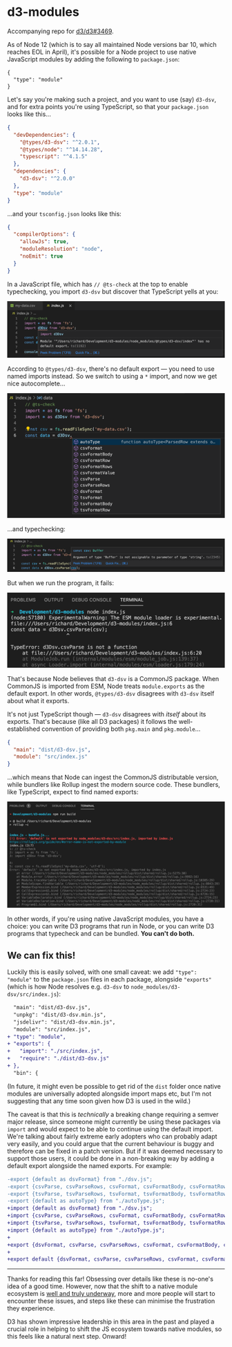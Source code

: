 # d3-modules

Accompanying repo for [d3/d3#3469](https://github.com/d3/d3/issues/3469).

As of Node 12 (which is to say all maintained Node versions bar 10, which reaches EOL in April), it's possible for a Node project to use native JavaScript modules by adding the following to `package.json`:

```
{
  "type": "module"
}
```

Let's say you're making such a project, and you want to use (say) `d3-dsv`, and for extra points you're using TypeScript, so that your `package.json` looks like this...

```json
{
  "devDependencies": {
    "@types/d3-dsv": "^2.0.1",
    "@types/node": "^14.14.28",
    "typescript": "^4.1.5"
  },
  "dependencies": {
    "d3-dsv": "^2.0.0"
  },
  "type": "module"
}
```

...and your `tsconfig.json` looks like this:

```json
{
  "compilerOptions": {
    "allowJs": true,
    "moduleResolution": "node",
    "noEmit": true
  }
}
```

In a JavaScript file, which has `// @ts-check` at the top to enable typechecking, you import `d3-dsv` but discover that TypeScript yells at you:

![Code with TypeScript error message](images/no-default-export.png)

According to `@types/d3-dsv`, there's no default export — you need to use named imports instead. So we switch to using a `*` import, and now we get nice autocomplete...

![TypeScript-powered autocomplete](images/autocomplete.png)

...and typechecking:

![TypeScript-powered typechecking](images/typechecking.png)

But when we run the program, it fails:

![Error message](images/failure.png)

That's because Node believes that `d3-dsv` is a CommonJS package. When CommonJS is imported from ESM, Node treats `module.exports` as the default export. In other words, `@types/d3-dsv` disagrees with `d3-dsv` itself about what it exports.

It's not just TypeScript though — `d3-dsv` disagrees with _itself_ about its exports. That's because (like all D3 packages) it follows the well-established convention of providing both `pkg.main` and `pkg.module`...

```json
{
  "main": "dist/d3-dsv.js",
  "module": "src/index.js"
}
```

...which means that Node can ingest the CommonJS distributable version, while bundlers like Rollup ingest the modern source code. These bundlers, like TypeScript, expect to find named exports:

![Rollup error message](images/rollup-error.png)

In other words, if you're using native JavaScript modules, you have a choice: you can write D3 programs that run in Node, or you can write D3 programs that typecheck and can be bundled. **You can't do both.**


## We can fix this!

Luckily this is easily solved, with one small caveat: we add `"type": "module"` to the `package.json` files in each package, alongside `"exports"` (which is how Node resolves e.g. `d3-dsv` to `node_modules/d3-dsv/src/index.js`):

```diff
  "main": "dist/d3-dsv.js",
  "unpkg": "dist/d3-dsv.min.js",
  "jsdelivr": "dist/d3-dsv.min.js",
  "module": "src/index.js",
+ "type": "module",
+ "exports": {
+   "import": "./src/index.js",
+   "require": "./dist/d3-dsv.js"
+ },
  "bin": {
```

(In future, it might even be possible to get rid of the `dist` folder once native modules are universally adopted alongside import maps etc, but I'm not suggesting that any time soon given how D3 is used in the wild.)

The caveat is that this is _technically_ a breaking change requiring a semver major release, since someone might currently be using these packages via `import` and would expect to be able to continue using the default import. We're talking about fairly extreme early adopters who can probably adapt very easily, and you could argue that the current behaviour is buggy and therefore can be fixed in a patch version. But if it was deemed necessary to support those users, it could be done in a non-breaking way by adding a default export alongside the named exports. For example:

```diff
-export {default as dsvFormat} from "./dsv.js";
-export {csvParse, csvParseRows, csvFormat, csvFormatBody, csvFormatRows, csvFormatRow, csvFormatValue} from "./csv.js";
-export {tsvParse, tsvParseRows, tsvFormat, tsvFormatBody, tsvFormatRows, tsvFormatRow, tsvFormatValue} from "./tsv.js";
-export {default as autoType} from "./autoType.js";
+import {default as dsvFormat} from "./dsv.js";
+import {csvParse, csvParseRows, csvFormat, csvFormatBody, csvFormatRows, csvFormatRow, csvFormatValue} from "./csv.js";
+import {tsvParse, tsvParseRows, tsvFormat, tsvFormatBody, tsvFormatRows, tsvFormatRow, tsvFormatValue} from "./tsv.js";
+import {default as autoType} from "./autoType.js";
+
+export {dsvFormat, csvParse, csvParseRows, csvFormat, csvFormatBody, csvFormatRows, csvFormatRow, csvFormatValue, tsvParse, tsvParseRows, tsvFormat, tsvFormatBody, tsvFormatRows, tsvFormatRow, tsvFormatValue, autoType};
+
+export default {dsvFormat, csvParse, csvParseRows, csvFormat, csvFormatBody, csvFormatRows, csvFormatRow, csvFormatValue, tsvParse, tsvParseRows, tsvFormat, tsvFormatBody, tsvFormatRows, tsvFormatRow, tsvFormatValue, autoType};
```

---

Thanks for reading this far! Obsessing over details like these is no-one's idea of a good time. However, now that the shift to a native module ecosystem is [well and truly underway](https://blog.sindresorhus.com/get-ready-for-esm-aa53530b3f77), more and more people will start to encounter these issues, and steps like these can minimise the frustration they experience.

D3 has shown impressive leadership in this area in the past and played a crucial role in helping to shift the JS ecosystem towards native modules, so this feels like a natural next step. Onward!